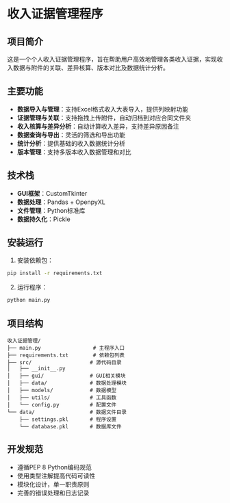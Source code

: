 # 收入证据管理程序

## 项目简介

这是一个个人收入证据管理程序，旨在帮助用户高效地管理各类收入证据，实现收入数据与附件的关联、差异核算、版本对比及数据统计分析。

## 主要功能

- **数据导入与管理**：支持Excel格式收入大表导入，提供列映射功能
- **证据管理与关联**：支持拖拽上传附件，自动归档到对应合同文件夹
- **收入核算与差异分析**：自动计算收入差异，支持差异原因备注
- **数据查询与导出**：灵活的筛选和导出功能
- **统计分析**：提供基础的收入数据统计分析
- **版本管理**：支持多版本收入数据管理和对比

## 技术栈

- **GUI框架**：CustomTkinter
- **数据处理**：Pandas + OpenpyXL
- **文件管理**：Python标准库
- **数据持久化**：Pickle

## 安装运行

1. 安装依赖包：
```bash
pip install -r requirements.txt
```

2. 运行程序：
```bash
python main.py
```

## 项目结构

```
收入证据管理/
├── main.py                 # 主程序入口
├── requirements.txt        # 依赖包列表
├── src/                   # 源代码目录
│   ├── __init__.py
│   ├── gui/               # GUI相关模块
│   ├── data/              # 数据处理模块
│   ├── models/            # 数据模型
│   ├── utils/             # 工具函数
│   └── config.py          # 配置文件
└── data/                  # 数据文件目录
    ├── settings.pkl       # 程序设置
    └── database.pkl       # 数据库文件
```

## 开发规范

- 遵循PEP 8 Python编码规范
- 使用类型注解提高代码可读性
- 模块化设计，单一职责原则
- 完善的错误处理和日志记录 
